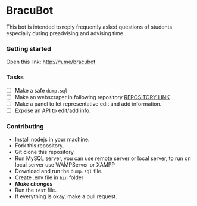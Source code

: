 # BracuBot
This bot is intended to reply frequently asked questions
of students especially during preadvising and advising time.

### Getting started
Open this link: http://m.me/bracubot

### Tasks
- [ ] Make a safe `dump.sql`
- [ ] Make an webscraper in following repository [REPOSITORY LINK](http://gitbub.com/robinmollah)
- [ ] Make a panel to let representative edit and add information.
- [ ] Expose an API to edit/add info.

### Contributing
* Install nodejs in your machine.
* Fork this repository.
* Git clone this repository.
* Run MySQL server, you can use remote server or local server, to run on local server use WAMPServer or XAMPP
* Download and run the ``dump.sql`` file.
* Create .env file in `bin` folder
* ***Make changes***
* Run the `test` file.
* If everything is okay, make a pull request.